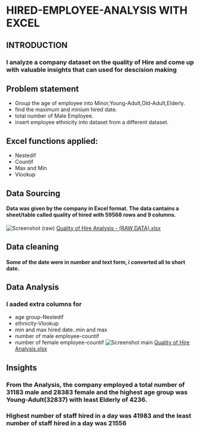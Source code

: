 # HIRED-EMPLOYEE-ANALYSIS WITH EXCEL #

## INTRODUCTION ##
### I analyze a company dataset on the quality of Hire and come up with valuable insights that can used for descision making 

## Problem statement 
- Group the age of employee into Minor,Young-Adult,Old-Adult,Elderly.
- find the maximum and minium hired date.
- total number of Male Employee.
- insert employee ethnicity into dataset from a different dataset.

## Excel functions applied:
 - Nestedif
 - Countif
 - Max and Min
 - Vlookup

## Data Sourcing

#### Data was given by the company in Excel format. The data cantains a sheet/table called quality of hired with 59568 rows and 9 columns.

![Screenshot (raw)](https://github.com/Andrewlucie/HIRED-EMPLOYEE-ANALYSIS/assets/102406839/1599a69f-e4db-44c1-b8a3-291c8d13cc26)
[Quality of Hire Analysis - (RAW DATA).xlsx](https://github.com/Andrewlucie/HIRED-EMPLOYEE-ANALYSIS/files/13168065/Quality.of.Hire.Analysis.-.RAW.DATA.xlsx)

## Data cleaning
#### Some of the date were in number and text form, i converted all to short date.
## Data Analysis

### I aaded extra columns for 
 - age group-Nestedif
 - ethnicity-Vlookup
 - min and max hired date..min and max
 - number of male employee-countif
 - number of female employee-countif
![Screenshot main](https://github.com/Andrewlucie/HIRED-EMPLOYEE-ANALYSIS/assets/102406839/2e4fde0e-2400-4ca3-9025-bc50519a11aa)
[Quality of Hire Analysis.xlsx](https://github.com/Andrewlucie/HIRED-EMPLOYEE-ANALYSIS/files/13169240/Quality.of.Hire.Analysis.xlsx)

## Insights 
### From the Analysis, the company employed a total number of 31183 male and 28383 female and the highest age group was Young-Adult(32837) with least Elderly of 4236.
### Highest number of staff hired in a day was 41983 and the least number of staff hired in a day was 21556

